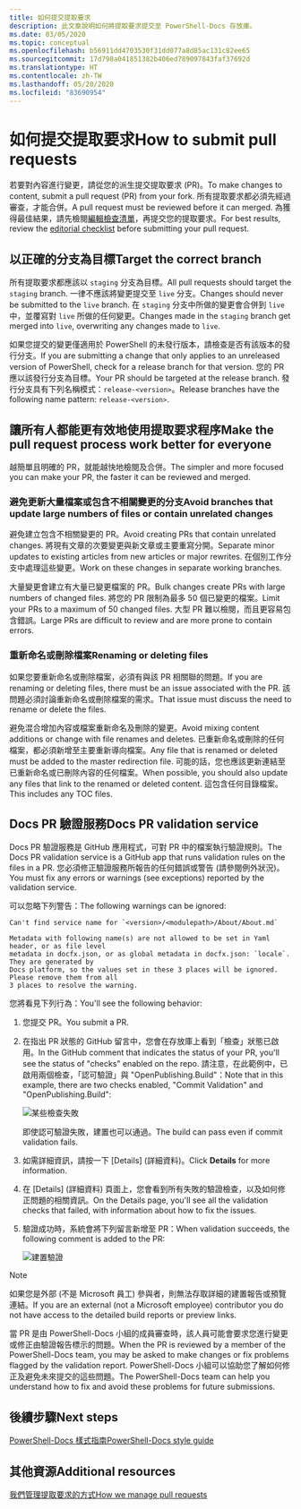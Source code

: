 ```yaml
---
title: 如何提交提取要求
description: 此文章說明如何將提取要求提交至 PowerShell-Docs 存放庫。
ms.date: 03/05/2020
ms.topic: conceptual
ms.openlocfilehash: b56911dd4703530f31dd077a8d85ac131c82ee65
ms.sourcegitcommit: 17d798a041851382b406ed789097843faf37692d
ms.translationtype: HT
ms.contentlocale: zh-TW
ms.lasthandoff: 05/20/2020
ms.locfileid: "83690954"
---
```

# <a name="how-to-submit-pull-requests"></a><span data-ttu-id="9bb15-103">如何提交提取要求</span><span class="sxs-lookup"><span data-stu-id="9bb15-103">How to submit pull requests</span></span>

<span data-ttu-id="9bb15-104">若要對內容進行變更，請從您的派生提交提取要求 (PR)。</span><span class="sxs-lookup"><span data-stu-id="9bb15-104">To make changes to content, submit a pull request (PR) from your fork.</span></span> <span data-ttu-id="9bb15-105">所有提取要求都必須先經過審查，才能合併。</span><span class="sxs-lookup"><span data-stu-id="9bb15-105">A pull request must be reviewed before it can merged.</span></span> <span data-ttu-id="9bb15-106">為獲得最佳結果，請先檢閱[編輯檢查清單](editorial-checklist.md)，再提交您的提取要求。</span><span class="sxs-lookup"><span data-stu-id="9bb15-106">For best results, review the [editorial checklist](editorial-checklist.md) before submitting your pull request.</span></span>

## <a name="target-the-correct-branch"></a><span data-ttu-id="9bb15-107">以正確的分支為目標</span><span class="sxs-lookup"><span data-stu-id="9bb15-107">Target the correct branch</span></span>

<span data-ttu-id="9bb15-108">所有提取要求都應該以 `staging` 分支為目標。</span><span class="sxs-lookup"><span data-stu-id="9bb15-108">All pull requests should target the `staging` branch.</span></span> <span data-ttu-id="9bb15-109">一律不應該將變更提交至 `live` 分支。</span><span class="sxs-lookup"><span data-stu-id="9bb15-109">Changes should never be submitted to the `live` branch.</span></span> <span data-ttu-id="9bb15-110">在 `staging` 分支中所做的變更會合併到 `live` 中，並覆寫對 `live` 所做的任何變更。</span><span class="sxs-lookup"><span data-stu-id="9bb15-110">Changes made in the `staging` branch get merged into `live`, overwriting any changes made to `live`.</span></span>

<span data-ttu-id="9bb15-111">如果您提交的變更僅適用於 PowerShell 的未發行版本，請檢查是否有該版本的發行分支。</span><span class="sxs-lookup"><span data-stu-id="9bb15-111">If you are submitting a change that only applies to an unreleased version of PowerShell, check for a release branch for that version.</span></span> <span data-ttu-id="9bb15-112">您的 PR 應以該發行分支為目標。</span><span class="sxs-lookup"><span data-stu-id="9bb15-112">Your PR should be targeted at the release branch.</span></span> <span data-ttu-id="9bb15-113">發行分支具有下列名稱模式：`release-<version>`。</span><span class="sxs-lookup"><span data-stu-id="9bb15-113">Release branches have the following name pattern: `release-<version>`.</span></span>

## <a name="make-the-pull-request-process-work-better-for-everyone"></a><span data-ttu-id="9bb15-114">讓所有人都能更有效地使用提取要求程序</span><span class="sxs-lookup"><span data-stu-id="9bb15-114">Make the pull request process work better for everyone</span></span>

<span data-ttu-id="9bb15-115">越簡單且明確的 PR，就能越快地檢閱及合併。</span><span class="sxs-lookup"><span data-stu-id="9bb15-115">The simpler and more focused you can make your PR, the faster it can be reviewed and merged.</span></span>

### <a name="avoid-branches-that-update-large-numbers-of-files-or-contain-unrelated-changes"></a><span data-ttu-id="9bb15-116">避免更新大量檔案或包含不相關變更的分支</span><span class="sxs-lookup"><span data-stu-id="9bb15-116">Avoid branches that update large numbers of files or contain unrelated changes</span></span>

<span data-ttu-id="9bb15-117">避免建立包含不相關變更的 PR。</span><span class="sxs-lookup"><span data-stu-id="9bb15-117">Avoid creating PRs that contain unrelated changes.</span></span> <span data-ttu-id="9bb15-118">將現有文章的次要變更與新文章或主要重寫分開。</span><span class="sxs-lookup"><span data-stu-id="9bb15-118">Separate minor updates to existing articles from new articles or major rewrites.</span></span> <span data-ttu-id="9bb15-119">在個別工作分支中處理這些變更。</span><span class="sxs-lookup"><span data-stu-id="9bb15-119">Work on these changes in separate working branches.</span></span>

<span data-ttu-id="9bb15-120">大量變更會建立有大量已變更檔案的 PR。</span><span class="sxs-lookup"><span data-stu-id="9bb15-120">Bulk changes create PRs with large numbers of changed files.</span></span> <span data-ttu-id="9bb15-121">將您的 PR 限制為最多 50 個已變更的檔案。</span><span class="sxs-lookup"><span data-stu-id="9bb15-121">Limit your PRs to a maximum of 50 changed files.</span></span> <span data-ttu-id="9bb15-122">大型 PR 難以檢閱，而且更容易包含錯誤。</span><span class="sxs-lookup"><span data-stu-id="9bb15-122">Large PRs are difficult to review and are more prone to contain errors.</span></span>

### <a name="renaming-or-deleting-files"></a><span data-ttu-id="9bb15-123">重新命名或刪除檔案</span><span class="sxs-lookup"><span data-stu-id="9bb15-123">Renaming or deleting files</span></span>

<span data-ttu-id="9bb15-124">如果您要重新命名或刪除檔案，必須有與該 PR 相關聯的問題。</span><span class="sxs-lookup"><span data-stu-id="9bb15-124">If you are renaming or deleting files, there must be an issue associated with the PR.</span></span> <span data-ttu-id="9bb15-125">該問題必須討論重新命名或刪除檔案的需求。</span><span class="sxs-lookup"><span data-stu-id="9bb15-125">That issue must discuss the need to rename or delete the files.</span></span>

<span data-ttu-id="9bb15-126">避免混合增加內容或檔案重新命名及刪除的變更。</span><span class="sxs-lookup"><span data-stu-id="9bb15-126">Avoid mixing content additions or change with file renames and deletes.</span></span> <span data-ttu-id="9bb15-127">已重新命名或刪除的任何檔案，都必須新增至主要重新導向檔案。</span><span class="sxs-lookup"><span data-stu-id="9bb15-127">Any file that is renamed or deleted must be added to the master redirection file.</span></span> <span data-ttu-id="9bb15-128">可能的話，您也應該更新連結至已重新命名或已刪除內容的任何檔案。</span><span class="sxs-lookup"><span data-stu-id="9bb15-128">When possible, you should also update any files that link to the renamed or deleted content.</span></span> <span data-ttu-id="9bb15-129">這包含任何目錄檔案。</span><span class="sxs-lookup"><span data-stu-id="9bb15-129">This includes any TOC files.</span></span>

## <a name="docs-pr-validation-service"></a><span data-ttu-id="9bb15-130">Docs PR 驗證服務</span><span class="sxs-lookup"><span data-stu-id="9bb15-130">Docs PR validation service</span></span>

<span data-ttu-id="9bb15-131">Docs PR 驗證服務是 GitHub 應用程式，可對 PR 中的檔案執行驗證規則。</span><span class="sxs-lookup"><span data-stu-id="9bb15-131">The Docs PR validation service is a GitHub app that runs validation rules on the files in a PR.</span></span> <span data-ttu-id="9bb15-132">您必須修正驗證服務所報告的任何錯誤或警告 (請參閱例外狀況)。</span><span class="sxs-lookup"><span data-stu-id="9bb15-132">You must fix any errors or warnings (see exceptions) reported by the validation service.</span></span>

<span data-ttu-id="9bb15-133">可以忽略下列警告：</span><span class="sxs-lookup"><span data-stu-id="9bb15-133">The following warnings can be ignored:</span></span>

```
Can't find service name for `<version>/<modulepath>/About/About.md`
```

```
Metadata with following name(s) are not allowed to be set in Yaml header, or as file level
metadata in docfx.json, or as global metadata in docfx.json: `locale`. They are generated by
Docs platform, so the values set in these 3 places will be ignored. Please remove them from all
3 places to resolve the warning.
```

<span data-ttu-id="9bb15-134">您將看見下列行為：</span><span class="sxs-lookup"><span data-stu-id="9bb15-134">You'll see the following behavior:</span></span>

1. <span data-ttu-id="9bb15-135">您提交 PR。</span><span class="sxs-lookup"><span data-stu-id="9bb15-135">You submit a PR.</span></span>
1. <span data-ttu-id="9bb15-136">在指出 PR 狀態的 GitHub 留言中，您會在存放庫上看到「檢查」狀態已啟用。</span><span class="sxs-lookup"><span data-stu-id="9bb15-136">In the GitHub comment that indicates the status of your PR, you'll see the status of "checks" enabled on the repo.</span></span> <span data-ttu-id="9bb15-137">請注意，在此範例中，已啟用兩個檢查，「認可驗證」與 "OpenPublishing.Build"：</span><span class="sxs-lookup"><span data-stu-id="9bb15-137">Note that in this example, there are two checks enabled, "Commit Validation" and "OpenPublishing.Build":</span></span>

   ![某些檢查失敗](media/pull-requests/validation-failed.png)

   <span data-ttu-id="9bb15-139">即使認可驗證失敗，建置也可以通過。</span><span class="sxs-lookup"><span data-stu-id="9bb15-139">The build can pass even if commit validation fails.</span></span>

1. <span data-ttu-id="9bb15-140">如需詳細資訊，請按一下 [Details]  \(詳細資料\)。</span><span class="sxs-lookup"><span data-stu-id="9bb15-140">Click **Details** for more information.</span></span>
1. <span data-ttu-id="9bb15-141">在 [Details] \(詳細資料\) 頁面上，您會看到所有失敗的驗證檢查，以及如何修正問題的相關資訊。</span><span class="sxs-lookup"><span data-stu-id="9bb15-141">On the Details page, you'll see all the validation checks that failed, with information about how to fix the issues.</span></span>
1. <span data-ttu-id="9bb15-142">驗證成功時，系統會將下列留言新增至 PR：</span><span class="sxs-lookup"><span data-stu-id="9bb15-142">When validation succeeds, the following comment is added to the PR:</span></span>

   ![建置驗證](media/pull-requests/build-validation.png)

> [!NOTE]
> <span data-ttu-id="9bb15-144">如果您是外部 (不是 Microsoft 員工) 參與者，則無法存取詳細的建置報告或預覽連結。</span><span class="sxs-lookup"><span data-stu-id="9bb15-144">If you are an external (not a Microsoft employee) contributor you do not have access to the detailed build reports or preview links.</span></span>

<span data-ttu-id="9bb15-145">當 PR 是由 PowerShell-Docs 小組的成員審查時，該人員可能會要求您進行變更或修正由驗證報告標示的問題。</span><span class="sxs-lookup"><span data-stu-id="9bb15-145">When the PR is reviewed by a member of the PowerShell-Docs team, you may be asked to make changes or fix problems flagged by the validation report.</span></span> <span data-ttu-id="9bb15-146">PowerShell-Docs 小組可以協助您了解如何修正及避免未來提交的這些問題。</span><span class="sxs-lookup"><span data-stu-id="9bb15-146">The PowerShell-Docs team can help you understand how to fix and avoid these problems for future submissions.</span></span>

## <a name="next-steps"></a><span data-ttu-id="9bb15-147">後續步驟</span><span class="sxs-lookup"><span data-stu-id="9bb15-147">Next steps</span></span>

[<span data-ttu-id="9bb15-148">PowerShell-Docs 樣式指南</span><span class="sxs-lookup"><span data-stu-id="9bb15-148">PowerShell-Docs style guide</span></span>](powershell-style-guide.md)

## <a name="additional-resources"></a><span data-ttu-id="9bb15-149">其他資源</span><span class="sxs-lookup"><span data-stu-id="9bb15-149">Additional resources</span></span>

[<span data-ttu-id="9bb15-150">我們管理提取要求的方式</span><span class="sxs-lookup"><span data-stu-id="9bb15-150">How we manage pull requests</span></span>](managing-pull-requests.md)
